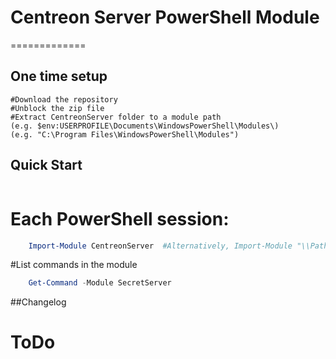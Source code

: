 # Centreon Server PowerShell Module
=============

## One time setup
    #Download the repository
    #Unblock the zip file
    #Extract CentreonServer folder to a module path 
    (e.g. $env:USERPROFILE\Documents\WindowsPowerShell\Modules\)
    (e.g. "C:\Program Files\WindowsPowerShell\Modules")

## Quick Start

```powershell

```

# Each PowerShell session:
```powershell
    Import-Module CentreonServer  #Alternatively, Import-Module "\\Path\To\CentreonServer"
```
    

#List commands in the module
```powershell
    Get-Command -Module SecretServer
```
   
##Changelog

# ToDo

